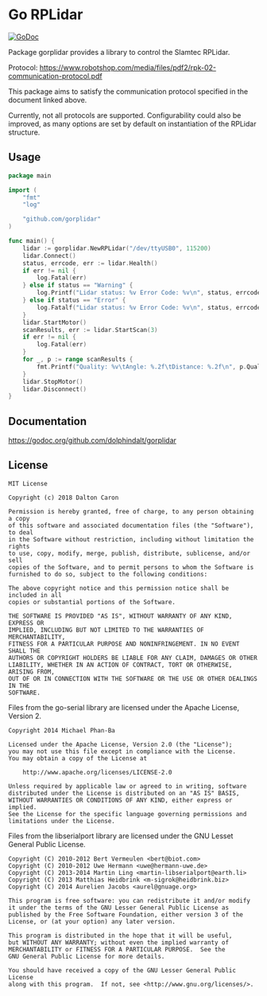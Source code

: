 # Go RPLidar

[![GoDoc](https://godoc.org/github.com/dolphindalt/gorplidar?status.svg)](https://godoc.org/gituhb.com/dolphindalt/gorplidar)

Package gorplidar provides a library to control the Slamtec RPLidar.

Protocol: https://www.robotshop.com/media/files/pdf2/rpk-02-communication-protocol.pdf

This package aims to satisfy the communication protocol specified in the document linked above.

Currently, not all protocols are supported. Configurability could also be improved,
as many options are set by default on instantiation of the RPLidar structure.

## Usage

```go
package main

import (
    "fmt"
    "log"

    "github.com/gorplidar"
)

func main() {
    lidar := gorplidar.NewRPLidar("/dev/ttyUSB0", 115200)
    lidar.Connect()
    status, errcode, err := lidar.Health()
    if err != nil {
        log.Fatal(err)
    } else if status == "Warning" {
        log.Printf("Lidar status: %v Error Code: %v\n", status, errcode)
    } else if status == "Error" {
        log.Fatalf("Lidar status: %v Error Code: %v\n", status, errcode)
    }
    lidar.StartMotor()
    scanResults, err := lidar.StartScan(3)
    if err != nil {
        log.Fatal(err)
    }
    for _, p := range scanResults {
		fmt.Printf("Quality: %v\tAngle: %.2f\tDistance: %.2f\n", p.Quality, p.Angle, p.Distance)
	}
    lidar.StopMotor()
    lidar.Disconnect()
}
```

## Documentation

https://godoc.org/github.com/dolphindalt/gorplidar

## License

    MIT License

    Copyright (c) 2018 Dalton Caron

    Permission is hereby granted, free of charge, to any person obtaining a copy
    of this software and associated documentation files (the "Software"), to deal
    in the Software without restriction, including without limitation the rights
    to use, copy, modify, merge, publish, distribute, sublicense, and/or sell
    copies of the Software, and to permit persons to whom the Software is
    furnished to do so, subject to the following conditions:

    The above copyright notice and this permission notice shall be included in all
    copies or substantial portions of the Software.

    THE SOFTWARE IS PROVIDED "AS IS", WITHOUT WARRANTY OF ANY KIND, EXPRESS OR
    IMPLIED, INCLUDING BUT NOT LIMITED TO THE WARRANTIES OF MERCHANTABILITY,
    FITNESS FOR A PARTICULAR PURPOSE AND NONINFRINGEMENT. IN NO EVENT SHALL THE
    AUTHORS OR COPYRIGHT HOLDERS BE LIABLE FOR ANY CLAIM, DAMAGES OR OTHER
    LIABILITY, WHETHER IN AN ACTION OF CONTRACT, TORT OR OTHERWISE, ARISING FROM,
    OUT OF OR IN CONNECTION WITH THE SOFTWARE OR THE USE OR OTHER DEALINGS IN THE
    SOFTWARE.

Files from the go-serial library are licensed under the Apache License, Version 2.

    Copyright 2014 Michael Phan-Ba

    Licensed under the Apache License, Version 2.0 (the "License");
    you may not use this file except in compliance with the License.
    You may obtain a copy of the License at

        http://www.apache.org/licenses/LICENSE-2.0

    Unless required by applicable law or agreed to in writing, software
    distributed under the License is distributed on an "AS IS" BASIS,
    WITHOUT WARRANTIES OR CONDITIONS OF ANY KIND, either express or implied.
    See the License for the specific language governing permissions and
    limitations under the License.

Files from the libserialport library are licensed under the GNU Lesset General Public License. 

    Copyright (C) 2010-2012 Bert Vermeulen <bert@biot.com>
    Copyright (C) 2010-2012 Uwe Hermann <uwe@hermann-uwe.de>
    Copyright (C) 2013-2014 Martin Ling <martin-libserialport@earth.li>
    Copyright (C) 2013 Matthias Heidbrink <m-sigrok@heidbrink.biz>
    Copyright (C) 2014 Aurelien Jacobs <aurel@gnuage.org>

    This program is free software: you can redistribute it and/or modify
    it under the terms of the GNU Lesser General Public License as
    published by the Free Software Foundation, either version 3 of the
    License, or (at your option) any later version.

    This program is distributed in the hope that it will be useful,
    but WITHOUT ANY WARRANTY; without even the implied warranty of
    MERCHANTABILITY or FITNESS FOR A PARTICULAR PURPOSE.  See the
    GNU General Public License for more details.

    You should have received a copy of the GNU Lesser General Public License
    along with this program.  If not, see <http://www.gnu.org/licenses/>.